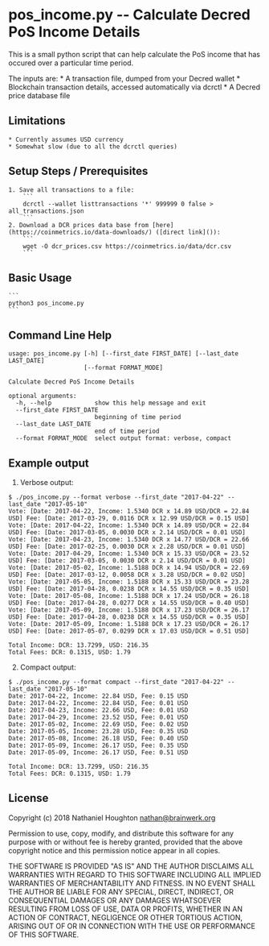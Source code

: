 # pos_income.py -- Calculate Decred PoS Income Details

This is a small python script that can help calculate the PoS income
that has occured over a particular time period.

The inputs are:
	* A transaction file, dumped from your Decred wallet
	* Blockchain transaction details, accessed automatically via dcrctl
	* A Decred price database file

## Limitations
	* Currently assumes USD currency
	* Somewhat slow (due to all the dcrctl queries)

## Setup Steps / Prerequisites
	1. Save all transactions to a file:
		```
		dcrctl --wallet listtransactions '*' 999999 0 false > all_transactions.json
		```
	2. Download a DCR prices data base from [here](https://coinmetrics.io/data-downloads/) ([direct link]()):
		```
		wget -O dcr_prices.csv https://coinmetrics.io/data/dcr.csv
		```

## Basic Usage
	```
	python3 pos_income.py
	```

## Command Line Help
```
usage: pos_income.py [-h] [--first_date FIRST_DATE] [--last_date LAST_DATE]
                     [--format FORMAT_MODE]

Calculate Decred PoS Income Details

optional arguments:
  -h, --help            show this help message and exit
  --first_date FIRST_DATE
                        beginning of time period
  --last_date LAST_DATE
                        end of time period
  --format FORMAT_MODE  select output format: verbose, compact

```

## Example output

1. Verbose output:
```
$ ./pos_income.py --format verbose --first_date "2017-04-22" --last_date "2017-05-10"
Vote: [Date: 2017-04-22, Income: 1.5340 DCR x 14.89 USD/DCR = 22.84 USD] Fee: [Date: 2017-03-29, 0.0116 DCR x 12.99 USD/DCR = 0.15 USD]
Vote: [Date: 2017-04-22, Income: 1.5340 DCR x 14.89 USD/DCR = 22.84 USD] Fee: [Date: 2017-03-05, 0.0030 DCR x 2.14 USD/DCR = 0.01 USD]
Vote: [Date: 2017-04-23, Income: 1.5340 DCR x 14.77 USD/DCR = 22.66 USD] Fee: [Date: 2017-02-25, 0.0030 DCR x 2.28 USD/DCR = 0.01 USD]
Vote: [Date: 2017-04-29, Income: 1.5340 DCR x 15.33 USD/DCR = 23.52 USD] Fee: [Date: 2017-03-05, 0.0030 DCR x 2.14 USD/DCR = 0.01 USD]
Vote: [Date: 2017-05-02, Income: 1.5188 DCR x 14.94 USD/DCR = 22.69 USD] Fee: [Date: 2017-03-12, 0.0058 DCR x 3.28 USD/DCR = 0.02 USD]
Vote: [Date: 2017-05-05, Income: 1.5188 DCR x 15.33 USD/DCR = 23.28 USD] Fee: [Date: 2017-04-28, 0.0238 DCR x 14.55 USD/DCR = 0.35 USD]
Vote: [Date: 2017-05-08, Income: 1.5188 DCR x 17.24 USD/DCR = 26.18 USD] Fee: [Date: 2017-04-28, 0.0277 DCR x 14.55 USD/DCR = 0.40 USD]
Vote: [Date: 2017-05-09, Income: 1.5188 DCR x 17.23 USD/DCR = 26.17 USD] Fee: [Date: 2017-04-28, 0.0238 DCR x 14.55 USD/DCR = 0.35 USD]
Vote: [Date: 2017-05-09, Income: 1.5188 DCR x 17.23 USD/DCR = 26.17 USD] Fee: [Date: 2017-05-07, 0.0299 DCR x 17.03 USD/DCR = 0.51 USD]

Total Income: DCR: 13.7299, USD: 216.35
Total Fees: DCR: 0.1315, USD: 1.79

```

2. Compact output:
```
$ ./pos_income.py --format compact --first_date "2017-04-22" --last_date "2017-05-10"
Date: 2017-04-22, Income: 22.84 USD, Fee: 0.15 USD
Date: 2017-04-22, Income: 22.84 USD, Fee: 0.01 USD
Date: 2017-04-23, Income: 22.66 USD, Fee: 0.01 USD
Date: 2017-04-29, Income: 23.52 USD, Fee: 0.01 USD
Date: 2017-05-02, Income: 22.69 USD, Fee: 0.02 USD
Date: 2017-05-05, Income: 23.28 USD, Fee: 0.35 USD
Date: 2017-05-08, Income: 26.18 USD, Fee: 0.40 USD
Date: 2017-05-09, Income: 26.17 USD, Fee: 0.35 USD
Date: 2017-05-09, Income: 26.17 USD, Fee: 0.51 USD

Total Income: DCR: 13.7299, USD: 216.35
Total Fees: DCR: 0.1315, USD: 1.79
```

## License

Copyright (c) 2018 Nathaniel Houghton <nathan@brainwerk.org>

Permission to use, copy, modify, and distribute this software for
any purpose with or without fee is hereby granted, provided that
the above copyright notice and this permission notice appear in all
copies.

THE SOFTWARE IS PROVIDED "AS IS" AND THE AUTHOR DISCLAIMS ALL
WARRANTIES WITH REGARD TO THIS SOFTWARE INCLUDING ALL IMPLIED
WARRANTIES OF MERCHANTABILITY AND FITNESS. IN NO EVENT SHALL THE
AUTHOR BE LIABLE FOR ANY SPECIAL, DIRECT, INDIRECT, OR CONSEQUENTIAL
DAMAGES OR ANY DAMAGES WHATSOEVER RESULTING FROM LOSS OF USE, DATA
OR PROFITS, WHETHER IN AN ACTION OF CONTRACT, NEGLIGENCE OR OTHER
TORTIOUS ACTION, ARISING OUT OF OR IN CONNECTION WITH THE USE OR
PERFORMANCE OF THIS SOFTWARE.
